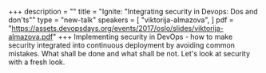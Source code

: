 +++
description = ""
title = "Ignite: \"Integrating security in Devops: Dos and don'ts\""
type = "new-talk"
speakers = [
        "viktorija-almazova",
]
pdf = "https://assets.devopsdays.org/events/2017/oslo/slides/viktorija-almazova.pdf"
+++
Implementing security in DevOps - how to make security integrated into continuous deployment by avoiding common mistakes. What shall be done and what shall be not. Let's look at security with a fresh look.